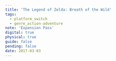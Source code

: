 ```yaml
---
title: 'The Legend of Zelda: Breath of the Wild'
tags:
  - platform_switch
  - genre_action-adventure
note: 'Expansion Pass'
digital: true
physical: true
guide: false
pending: false
date: 2017-03-03
---
```

